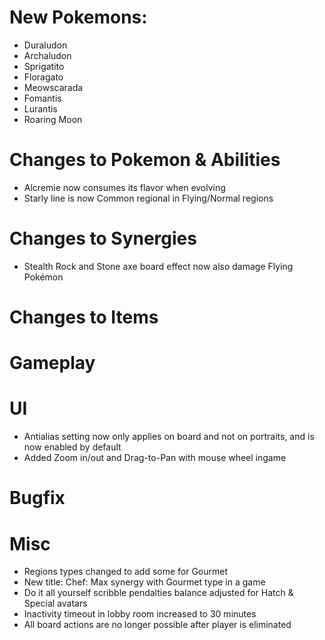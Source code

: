 # New Pokemons:

- Duraludon
- Archaludon
- Sprigatito
- Floragato
- Meowscarada
- Fomantis
- Lurantis
- Roaring Moon

# Changes to Pokemon & Abilities

- Alcremie now consumes its flavor when evolving
- Starly line is now Common regional in Flying/Normal regions

# Changes to Synergies

- Stealth Rock and Stone axe board effect now also damage Flying Pokémon

# Changes to Items

# Gameplay

# UI

- Antialias setting now only applies on board and not on portraits, and is now enabled by default
- Added Zoom in/out and Drag-to-Pan with mouse wheel ingame

# Bugfix

# Misc

- Regions types changed to add some for Gourmet
- New title: Chef: Max synergy with Gourmet type in a game
- Do it all yourself scribble pendalties balance adjusted for Hatch & Special avatars
- Inactivity timeout in lobby room increased to 30 minutes
- All board actions are no longer possible after player is eliminated
